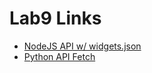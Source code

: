 # Lab9 Links
- [NodeJS API w/ widgets.json](https://github.com/lh1207/it3038c-scripts/tree/main/node/lab9)
- [Python API Fetch](https://github.com/lh1207/it3038c-scripts/blob/main/python/lab9/fetch.py)
